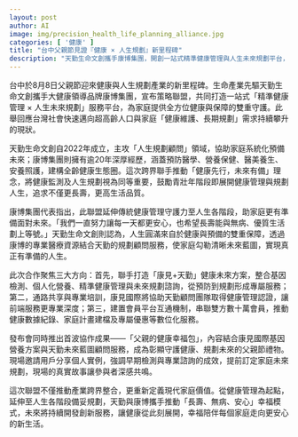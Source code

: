 ```yaml
---
layout: post
author: AI
image: img/precision_health_life_planning_alliance.jpg
categories: [ '健康' ]
title: "台中父親節見證『健康 × 人生規劃』新里程碑"
description: "天勤生命文創攜手康博集團，開創一站式精準健康管理與人生未來規劃平台，雙方聯盟聚焦基因檢測、專業顧問、數萬會員數位互通，發表父親節健康幸福包，推動家庭長壽、無病、安心新生活模式。"
---
```

台中於8月8日父親節迎來健康與人生規劃產業的新里程碑。生命產業先驅天勤生命文創攜手大健康領導品牌康博集團，宣布策略聯盟，共同打造一站式「精準健康管理 × 人生未來規劃」服務平台，為家庭提供全方位健康與保障的雙重守護。此舉回應台灣社會快速邁向超高齡人口與家庭「健康維護、長期規劃」需求持續攀升的現狀。

天勤生命文創自2022年成立，主攻「人生規劃顧問」領域，協助家庭系統化預備未來；康博集團則擁有逾20年深厚經歷，涵蓋預防醫學、營養保健、醫美養生、安養照護，建構全齡健康生態圈。這次跨界聯手推動「健康先行，未來有備」理念，將健康監測及人生規劃視為同等重要，鼓勵青壯年階段即展開健康管理與規劃人生，追求不僅更長壽，更高生活品質。

康博集團代表指出，此聯盟延伸傳統健康管理守護力至人生各階段，助家庭更有準備面對未來。「我們一直努力讓每一天都更安心，也希望長壽能與無病、優質生活劃上等號。」天勤生命文創則認為，人生圓滿來自於健康與預備的雙重保障，透過康博的專業醫療資源結合天勤的規劃顧問服務，使家庭勾勒清晰未來藍圖，實現真正有準備的人生。

此次合作聚焦三大方向：首先，聯手打造「康見+天勤」健康未來方案，整合基因檢測、個人化營養、精準健康管理與未來規劃諮詢，從預防到規劃形成專屬服務；第二，通路共享與專業培訓，康見國際將協助天勤顧問團隊取得健康管理認證，讓前端服務更專業深度；第三，建置會員平台互通機制，串聯雙方數十萬會員，推動健康數據紀錄、家庭計畫建檔及專屬優惠等數位化服務。

發布會同時推出首波協作成果——「父親的健康幸福包」，內容結合康見國際基因營養方案與天勤未來藍圖顧問服務，成為彰顯守護健康、規劃未來的父親節禮物。現場邀請用戶分享個人實例，強調早期檢測與專業諮詢的成效，提前訂定家庭未來規劃，現場的真實故事讓參與者深感共鳴。

這次聯盟不僅推動產業跨界整合，更重新定義現代家庭價值。從健康管理為起點，延伸至人生各階段備妥規劃，天勤與康博攜手推動「長壽、無病、安心」幸福模式，未來將持續開發創新服務，讓健康從此刻展開，幸福陪伴每個家庭走向更安心的新生活。